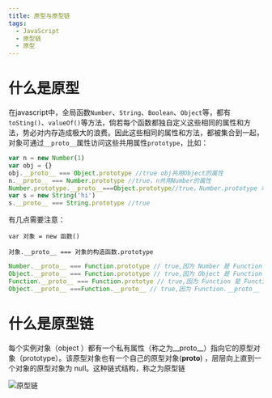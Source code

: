 ```yaml
---
title: 原型与原型链
tags:
  - JavaScript
  - 原型链
  - 原型
---
```


# 什么是原型

在javascript中，全局函数`Number`、`String`、`Boolean`、`Object`等，都有`toSting()`、`valueOf()`等方法，倘若每个函数都独自定义这些相同的属性和方法，势必对内存造成极大的浪费。因此这些相同的属性和方法，都被集合到一起，对象可通过`__proto__`属性访问这些共用属性`prototype`，比如：

```javascript
var n = new Number(1)
var obj = {}
obj.__proto__ === Object.prototype //true obj共用Object的属性
n.__proto__ === Number.prototype //true，n共用Number的属性
Number.prototype.__proto__===Object.prototype//true，Number.prototype 本身也是个对象，共用Object的属性
var s = new String('hi')
s.__proto__ === String.prototype //true
```

有几点需要注意：

`var 对象 = new 函数()`

`对象.__proto__ === 对象的构造函数.prototype`

```javascript
Number.__proto__ === Function.prototype // true,因为 Number 是 Function 的实例
Object.__proto__ === Function.prototype // true,因为 Object 是 Function 的实例
Function.__proto__ === Function.prototye // true,因为 Function 是 Function 的实例！
Object.__proto__ ===Function.__proto__ // true,因为 Function.__proto__ === Function.prototye
```

# 什么是原型链

每个实例对象（object ）都有一个私有属性（称之为__proto__）指向它的原型对象（prototype）。该原型对象也有一个自己的原型对象(__proto__) ，层层向上直到一个对象的原型对象为 null。这种链式结构，称之为原型链

![原型链](https://jiangnana.fun/css-test/%E5%8E%9F%E5%9E%8B%E9%93%BE.jpg)

